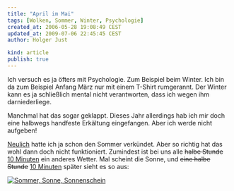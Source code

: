 ```yaml
---
title: "April im Mai"
tags: [Wolken, Sommer, Winter, Psychologie]
created_at: 2006-05-28 19:08:49 CEST
updated_at: 2009-07-06 22:45:45 CEST
author: Holger Just

kind: article
publish: true
---
```


Ich versuch es ja öfters mit Psychologie. Zum Beispiel beim Winter. Ich bin da zum Beispiel Anfang März nur mit einem T-Shirt rumgerannt. Der Winter kann es ja schließlich mental nicht verantworten, dass ich wegen ihm darniederliege.

Manchmal hat das sogar geklappt. Dieses Jahr allerdings hab ich mir doch eine halbwegs handfeste Erkältung eingefangen. Aber ich werde nicht aufgeben!

[Neulich](/2006/05/26/seit-gestern-ist-sommer) hatte ich ja schon den Sommer verkündet. Aber so richtig hat das wohl dann doch nicht funktioniert. Zumindest ist bei uns alle <del>halbe Stunde</del> <ins>10 Minuten</ins> ein anderes Wetter. Mal scheint die Sonne, und <del>eine halbe Stunde</del> <ins>10 Minuten</ins> später sieht es so aus:

<a href="http://www.flickr.com/photos/meine-erde/154867440/"><img src="http://static.flickr.com/54/154867440_4f7de1555b.jpg" alt="Sommer, Sonne, Sonnenschein" title="April im Mai" class="center"/></a>